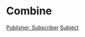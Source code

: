 # Combine

[Publisher, Subscriber](https://develop-ssooo.tistory.com/89)
[Subject](https://develop-ssooo.tistory.com/90)
